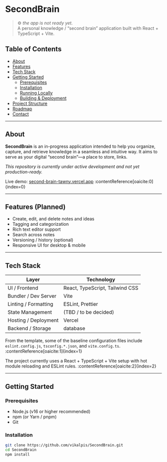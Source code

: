 # SecondBrain

> ⚙️ *the app is not ready yet.*  
> A personal knowledge / “second brain” application built with React + TypeScript + Vite.

## Table of Contents

- [About](#about)  
- [Features](#features)  
- [Tech Stack](#tech-stack)  
- [Getting Started](#getting-started)  
  - [Prerequisites](#prerequisites)  
  - [Installation](#installation)  
  - [Running Locally](#running-locally)  
  - [Building & Deployment](#building--deployment)  
- [Project Structure](#project-structure)  
- [Roadmap](#roadmap)  
- [Contact](#contact)

---

## About

**SecondBrain** is an in-progress application intended to help you organize, capture, and retrieve knowledge in a seamless and intuitive way. It aims to serve as your digital “second brain”—a place to store, links.  

*This repository is currently under active development and not yet production-ready.*

Live demo: [second-brain-tawny.vercel.app](https://second-brain-tawny.vercel.app) :contentReference[oaicite:0]{index=0}

---

## Features (Planned)

- Create, edit, and delete notes and ideas  
- Tagging and categorization  
- Rich text editor support  
- Search across notes    
- Versioning / history (optional)  
- Responsive UI for desktop & mobile  

---

## Tech Stack

| Layer | Technology |
|-------|------------|
| UI / Frontend | React, TypeScript, Tailwind CSS|
| Bundler / Dev Server | Vite |
| Linting / Formatting | ESLint, Prettier |
| State Management | (TBD / to be decided) |
| Hosting / Deployment | Vercel |
| Backend / Storage | database |

From the template, some of the baseline configuration files include `eslint.config.js`, `tsconfig.*.json`, and `vite.config.ts`. :contentReference[oaicite:1]{index=1}

The project currently uses a React + TypeScript + Vite setup with hot module reloading and ESLint rules. :contentReference[oaicite:2]{index=2}

---

## Getting Started

### Prerequisites

- Node.js (v16 or higher recommended)  
- npm (or Yarn / pnpm)  
- Git  

### Installation

```bash
git clone https://github.com/vikalpis/SecondBrain.git
cd SecondBrain
npm install

